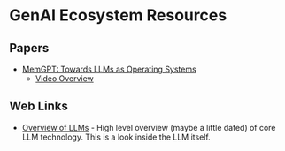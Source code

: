 # GenAI Ecosystem Resources

## Papers

- [MemGPT: Towards LLMs as Operating Systems](https://arxiv.org/pdf/2310.08560.pdf)
    - [Video Overview](https://www.youtube.com/watch?v=nQmZmFERmrg)


## Web Links

- [Overview of LLMs](https://wandb.ai/mostafaibrahim17/ml-articles/reports/An-Overview-of-Large-Language-Models-LLMs---VmlldzozODA3MzQz) - High level overview (maybe a little dated) of core LLM technology.  This is a look inside the LLM itself.
